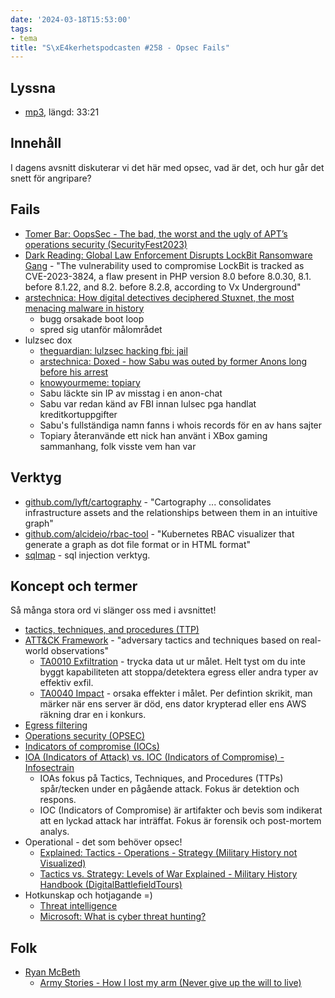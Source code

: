```yaml
---
date: '2024-03-18T15:53:00'
tags:
- tema
title: "S\xE4kerhetspodcasten #258 - Opsec Fails"
---
```

## Lyssna
* [mp3](https://traffic.libsyn.com/secure/sakerhetspodcasten/2024-02-28_Opsec_Fail.mp3?dest-id=117848), längd: 33:21

## Innehåll
I dagens avsnitt diskuterar vi det här med opsec, vad är det, och hur går det snett för angripare?

## Fails

* [Tomer Bar: OopsSec - The bad, the worst and the ugly of APT’s operations security (SecurityFest2023)](https://www.youtube.com/watch?v=LxoeFA1NxVs)
* [Dark Reading: Global Law Enforcement Disrupts LockBit Ransomware Gang](https://www.darkreading.com/cybersecurity-operations/global-law-enforcement-disrupts-lockbit-ransomware-gang) - "The vulnerability used to compromise LockBit is tracked as CVE-2023-3824, a flaw present in PHP version 8.0 before 8.0.30,  8.1. before 8.1.22, and 8.2. before 8.2.8, according to Vx Underground"
* [arstechnica: How digital detectives deciphered Stuxnet, the most menacing malware in history](https://arstechnica.com/tech-policy/2011/07/how-digital-detectives-deciphered-stuxnet-the-most-menacing-malware-in-history/)
  * bugg orsakade boot loop
  * spred sig utanför målområdet
* lulzsec dox
  * [theguardian: lulzsec hacking fbi: jail](https://www.theguardian.com/technology/2013/may/16/lulzsec-hacking-fbi-jail)
  * [arstechnica: Doxed - how Sabu was outed by former Anons long before his arrest](https://arstechnica.com/tech-policy/2012/03/doxed-how-sabu-was-outed-by-former-anons-long-before-his-arrest/)
  * [knowyourmeme: topiary](https://knowyourmeme.com/memes/people/topiary)
  * Sabu läckte sin IP av misstag i en anon-chat
  * Sabu var redan känd av FBI innan lulsec pga handlat kreditkortuppgifter
  * Sabu's fullständiga namn fanns i whois records för en av hans sajter
  * Topiary återanvände ett nick han använt i XBox gaming sammanhang, folk visste vem han var

## Verktyg

* [github.com/lyft/cartography](https://github.com/lyft/cartography) - "Cartography ... consolidates infrastructure assets and the relationships between them in an intuitive graph"
* [github.com/alcideio/rbac-tool](https://github.com/alcideio/rbac-tool) - "Kubernetes RBAC visualizer that generate a graph as dot file format or in HTML format"
* [sqlmap](https://sqlmap.org/) - sql injection verktyg.

## Koncept och termer

Så många stora ord vi slänger oss med i avsnittet!

* [tactics, techniques, and procedures (TTP)](https://csrc.nist.gov/glossary/term/tactics_techniques_and_procedures)
* [ATT&CK Framework](https://attack.mitre.org/) - "adversary tactics and techniques based on real-world observations"
  * [TA0010 Exfiltration](https://attack.mitre.org/tactics/TA0010/) -
    trycka data ut ur målet.
    Helt tyst om du inte byggt kapabiliteten att stoppa/detektera egress eller andra typer av effektiv exfil.
  * [TA0040 Impact](https://attack.mitre.org/tactics/TA0040/) -
    orsaka effekter i målet.
    Per defintion skrikit, man märker när ens server är död, ens dator krypterad eller ens AWS räkning drar en i konkurs.
* [Egress filtering](https://csrc.nist.gov/glossary/term/egress_filtering)
* [Operations security (OPSEC)](https://csrc.nist.gov/glossary/term/operations_security)
* [Indicators of compromise (IOCs)](https://www.trendmicro.com/vinfo/us/security/definition/indicators-of-compromise)
* [IOA (Indicators of Attack) vs. IOC (Indicators of Compromise) - Infosectrain](https://www.infosectrain.com/blog/ioa-indicators-of-attack-vs-ioc-indicators-of-compromise/)
  * IOAs fokus på Tactics, Techniques, and Procedures (TTPs) spår/tecken under en pågående attack.
    Fokus är detektion och respons.
  * IOC (Indicators of Compromise) är artifakter och bevis som indikerat att en lyckad attack har inträffat.
    Fokus är forensik och post-mortem analys.
* Operational - det som behöver opsec!
  * [Explained: Tactics - Operations - Strategy (Military History not Visualized)](https://www.youtube.com/watch?v=4yk0gROTHnI)
  * [Tactics vs. Strategy: Levels of War Explained - Military History Handbook (DigitalBattlefieldTours)](https://www.youtube.com/watch?v=k1HGUEI8syA)
* Hotkunskap och hotjagande =)
  * [Threat intelligence](https://csrc.nist.gov/glossary/term/threat_intelligence)
  * [Microsoft: What is cyber threat hunting?](https://www.microsoft.com/en-us/security/business/security-101/what-is-cyber-threat-hunting)

## Folk

* [Ryan McBeth](https://www.youtube.com/@RyanMcBethProgramming)
  * [Army Stories - How I lost my arm (Never give up the will to live)](https://www.youtube.com/watch?v=nRbIEK0t2Zw)
